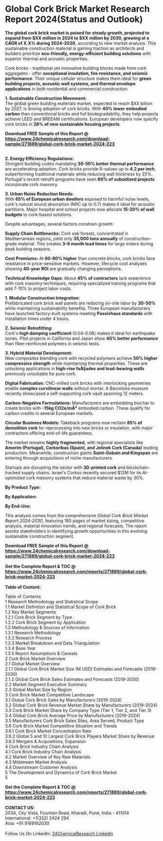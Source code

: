 <h1>Global Cork Brick Market Research Report 2024(Status and Outlook)</h1><p><strong>The global cork brick market is poised for steady growth, projected to expand from $XX million in 2024 to $XX million by 2030, growing at a CAGR of X.X% during 2024-2030</strong>, according to new market analysis. This sustainable construction material is gaining traction as architects and builders prioritize <strong>eco-friendly, energy-efficient building solutions</strong> with superior thermal and acoustic properties.</p><p>Cork bricks - traditional yet innovative building blocks made from cork aggregates - offer <strong>exceptional insulation, fire resistance, and seismic performance</strong>. Their unique cellular structure makes them ideal for <strong>green building projects, acoustic wall systems, and thermal envelope applications</strong> in both residential and commercial construction.</p><p><strong>1. Sustainable Construction Movement:</strong><br>
The global green building materials market, expected to reach $XX billion by 2027, is driving adoption of cork bricks. With <strong>40% lower embodied carbon</strong> than conventional bricks and full biodegradability, they help projects achieve LEED and BREEAM certifications. European developers now specify cork bricks in <strong>28% of new sustainable housing projects</strong>.</p><div><b>Download FREE Sample of this Report @ 
            <a href="https://www.24chemicalresearch.com/download-sample/271889/global-cork-brick-market-2024-223">
            https://www.24chemicalresearch.com/download-sample/271889/global-cork-brick-market-2024-223</a></b></div><br><p><strong>2. Energy Efficiency Regulations:</strong><br>
Stringent building codes mandating <strong>30-50% better thermal performance</strong> are accelerating adoption. Cork bricks provide R-values up to <strong>4.2 per inch</strong>, outperforming traditional materials while reducing wall thickness by 25%. Portugal's recent retrofit programs have seen <strong>60% of subsidized projects</strong> incorporate cork masonry.</p><p><strong>3. Urban Noise Reduction Needs:</strong><br>
With <strong>65% of European urban dwellers</strong> exposed to harmful noise levels, cork's natural sound absorption (NRC up to 0.7) makes it ideal for acoustic partitions. Major hospital and school projects now allocate <strong>15-20% of wall budgets</strong> to cork-based solutions.</p><p>Despite advantages, several factors constrain growth:</p><p><strong>Supply Chain Bottlenecks:</strong> Cork oak forests, concentrated in Mediterranean regions, yield only <strong>35,000 tons annually</strong> of construction-grade material. This creates <strong>3-6 month lead times</strong> for large orders during peak building seasons.</p><p><strong>Cost Premiums:</strong> At <strong>60-80% higher</strong> than concrete blocks, cork bricks face resistance in price-sensitive markets. However, lifecycle cost analyses showing <strong>40-year ROI</strong> are gradually changing perceptions.</p><p><strong>Technical Knowledge Gaps:</strong> About <strong>45% of contractors</strong> lack experience with cork masonry techniques, requiring specialized training programs that add 7-10% to project labor costs.</p><p><strong>1. Modular Construction Integration:</strong><br>
Prefabricated cork brick wall panels are reducing on-site labor by <strong>30-50%</strong> while maintaining sustainability benefits. Three European manufacturers have launched factory-built systems meeting <strong>Passivhaus standards</strong> with installation times under 4 hours.</p><p><strong>2. Seismic Retrofitting:</strong><br>
Cork's <strong>high damping coefficient</strong> (0.04-0.08) makes it ideal for earthquake zones. Pilot projects in California and Japan show <strong>40% better performance</strong> than fiber-reinforced polymers in seismic tests.</p><p><strong>3. Hybrid Material Development:</strong><br>
New composites blending cork with recycled polymers achieve <strong>50% higher compressive strength</strong> while maintaining thermal properties. These are unlocking applications in <strong>high-rise faÃ§ades and load-bearing walls</strong> previously unsuitable for pure cork.</p><p><strong>Digital Fabrication:</strong> CNC-milled cork bricks with interlocking geometries enable <strong>complex curvilinear walls</strong> without mortar. A Barcelona museum recently showcased a self-supporting cork vault spanning 12 meters.</p><p><strong>Carbon-Negative Formulations:</strong> Manufacturers are embedding biochar to create bricks with <strong>-15kg CO2e/mÂ²</strong> embodied carbon. These qualify for carbon credits in several European markets.</p><p><strong>Circular Business Models:</strong> Takeback programs now reclaim <strong>85% of demolition cork</strong> for reprocessing into new bricks or insulation, with major contractors offering end-of-life guarantees.</p><p>The market remains <strong>highly fragmented</strong>, with regional specialists like <strong>Amorim (Portugal), Corksribas (Spain), and Jelinek Cork (Canada)</strong> leading production. Meanwhile, construction giants <strong>Saint-Gobain and Kingspan</strong> are entering through acquisitions of niche manufacturers.</p><p>Startups are disrupting the sector with <strong>3D-printed cork</strong> and blockchain-tracked supply chains. Israel's Corkss recently secured $12M for its AI-optimized cork masonry systems that reduce material waste by 30%.</p><p><strong>By Product Type:</strong></p><p><strong>By Application:</strong></p><p><strong>By End-Use:</strong></p><p>This analysis comes from the comprehensive <em>Global Cork Brick Market Report 2024-2030</em>, featuring 180 pages of market sizing, competitive analysis, material innovation trends, and regional forecasts. The report assists stakeholders in identifying growth opportunities in this evolving sustainable construction segment.</p><div><b>Download FREE Sample of this Report @ 
            <a href="https://www.24chemicalresearch.com/download-sample/271889/global-cork-brick-market-2024-223">
            https://www.24chemicalresearch.com/download-sample/271889/global-cork-brick-market-2024-223</a></b></div><br><div><b>Get the Complete Report & TOC @ 
            <a href="https://www.24chemicalresearch.com/reports/271889/global-cork-brick-market-2024-223">
            https://www.24chemicalresearch.com/reports/271889/global-cork-brick-market-2024-223</a></b></div><br>
            <b>Table of Content:</b><p>Table of Contents<br />
1 Research Methodology and Statistical Scope<br />
1.1 Market Definition and Statistical Scope of Cork Brick<br />
1.2 Key Market Segments<br />
1.2.1 Cork Brick Segment by Type<br />
1.2.2 Cork Brick Segment by Application<br />
1.3 Methodology & Sources of Information<br />
1.3.1 Research Methodology<br />
1.3.2 Research Process<br />
1.3.3 Market Breakdown and Data Triangulation<br />
1.3.4 Base Year<br />
1.3.5 Report Assumptions & Caveats<br />
2 Cork Brick Market Overview<br />
2.1 Global Market Overview<br />
2.1.1 Global Cork Brick Market Size (M USD) Estimates and Forecasts (2019-2030)<br />
2.1.2 Global Cork Brick Sales Estimates and Forecasts (2019-2030)<br />
2.2 Market Segment Executive Summary<br />
2.3 Global Market Size by Region<br />
3 Cork Brick Market Competitive Landscape<br />
3.1 Global Cork Brick Sales by Manufacturers (2019-2024)<br />
3.2 Global Cork Brick Revenue Market Share by Manufacturers (2019-2024)<br />
3.3 Cork Brick Market Share by Company Type (Tier 1, Tier 2, and Tier 3)<br />
3.4 Global Cork Brick Average Price by Manufacturers (2019-2024)<br />
3.5 Manufacturers Cork Brick Sales Sites, Area Served, Product Type<br />
3.6 Cork Brick Market Competitive Situation and Trends<br />
3.6.1 Cork Brick Market Concentration Rate<br />
3.6.2 Global 5 and 10 Largest Cork Brick Players Market Share by Revenue<br />
3.6.3 Mergers & Acquisitions, Expansion<br />
4 Cork Brick Industry Chain Analysis<br />
4.1 Cork Brick Industry Chain Analysis<br />
4.2 Market Overview of Key Raw Materials<br />
4.3 Midstream Market Analysis<br />
4.4 Downstream Customer Analysis<br />
5 The Development and Dynamics of Cork Brick Market <br />
5</p><div><b>Get the Complete Report & TOC @ 
            <a href="https://www.24chemicalresearch.com/reports/271889/global-cork-brick-market-2024-223">
            https://www.24chemicalresearch.com/reports/271889/global-cork-brick-market-2024-223</a></b></div><br><b>CONTACT US:</b><br>
            203A, City Vista, Fountain Road, Kharadi, Pune, India - 411014<br>
            International: +1(332) 2424 294<br>
            Asia: +91 9169162030 <br><br>
            Follow Us On LinkedIn: <a href="https://www.linkedin.com/company/24chemicalresearch/">24ChemicalResearch LinkedIn</a>